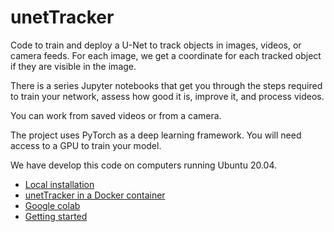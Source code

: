 # unetTracker

Code to train and deploy a U-Net to track objects in images, videos, or camera feeds. For each image, we get a coordinate for each tracked object if they are visible in the image.

There is a series Jupyter notebooks that get you through the steps required to train your network, assess how good it is, improve it, and process videos.

You can work from saved videos or from a camera.

The project uses PyTorch as a deep learning framework. You will need access to a GPU to train your model.

We have develop this code on computers running Ubuntu 20.04.

* [Local installation](documentation/install.md)
* [unetTracker in a Docker container](documentation/docker.md)
* [Google colab](documentation/colab.md)
* [Getting started](documentation/getting_started.md)

